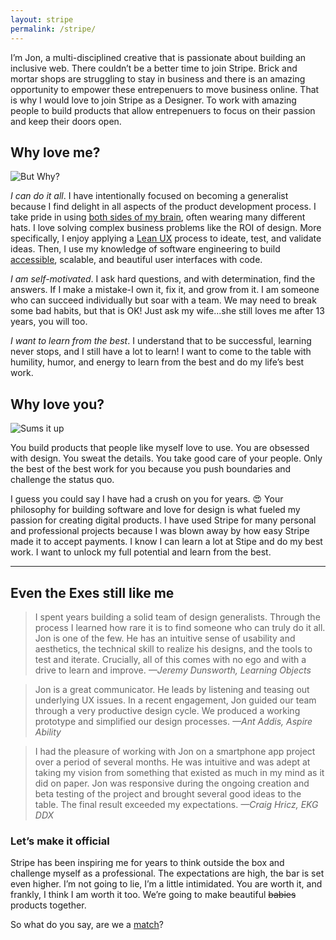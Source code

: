 ```yaml
---
layout: stripe
permalink: /stripe/
---
```


I’m Jon, a multi-disciplined creative that is passionate about building an inclusive web. There couldn’t be a better time to join Stripe. Brick and mortar shops are struggling to stay in business and there is an amazing opportunity to empower these entrepenuers to move business online. That is why I would love to join Stripe as a Designer. To work with amazing people to build products that allow entrepenuers to focus on their passion and keep their doors open.

## Why love me?

<image src="/assets/images/but-why.gif" alt="But Why?" class="right"/>

_I can do it all_. I have intentionally focused on becoming a generalist because I find delight in all aspects of the product development process. I take pride in using [both sides of my brain](https://www.healthline.com/health/left-brain-vs-right-brain#left-brainright-brain-theory), often wearing many different hats. I love solving complex business problems like the ROI of design. More specifically, I enjoy applying a [Lean UX](https://www.interaction-design.org/literature/article/a-simple-introduction-to-lean-ux) process to ideate, test, and validate ideas. Then, I use my knowledge of software engineering to build [accessible](https://www.w3.org/TR/WCAG21/), scalable, and beautiful user interfaces with code.

_I am self-motivated_. I ask hard questions, and with determination, find the answers. If I make a mistake-I own it, fix it, and grow from it. I am someone who can succeed individually but soar with a team. We may need to break some bad habits, but that is OK! Just ask my wife...she still loves me after 13 years, you will too.

_I want to learn from the best_.  I understand that to be successful, learning never stops, and I still have a lot to learn! I want to come to the table with humility, humor, and energy to learn from the best and do my life’s best work.

## Why love you?

<image src="/assets/images/sums-it-up.gif" alt="Sums it up" class="left"/>

You build products that people like myself love to use. You are obsessed with design. You sweat the details. You take good care of your people. Only the best of the best work for you because you push boundaries and challenge the status quo.

I guess you could say I have had a crush on you for years. 😍 Your philosophy for building software and love for design is what fueled my passion for creating digital products. I have used Stripe for many personal and professional projects because I was blown away by how easy Stripe made it to accept payments. I know I can learn a lot at Stipe and do my best work. I want to unlock my full potential and learn from the best.

----

## Even the Exes still like me

> I spent years building a solid team of design generalists. Through the process I learned how rare it is to find someone who can truly do it all. Jon is one of the few. He has an intuitive sense of usability and aesthetics, the technical skill to realize his designs, and the tools to test and iterate. Crucially, all of this comes with no ego and with a drive to learn and improve. <cite>—Jeremy Dunsworth, Learning Objects</cite>

> Jon is a great communicator. He leads by listening and teasing out underlying UX issues. In a recent engagement, Jon guided our team through a very productive design cycle. We produced a working prototype and simplified our design processes. <cite>—Ant Addis, Aspire Ability</cite>

> I had the pleasure of working with Jon on a smartphone app project over a period of several months.  He was intuitive and was adept at taking my vision from something that existed as much in my mind as it did on paper.  Jon was responsive during the ongoing creation and beta testing of the project and brought several good ideas to the table.  The final result exceeded my expectations. <cite>—Craig Hricz, EKG DDX</cite>

### Let’s make it official

Stripe has been inspiring me for years to think outside the box and challenge myself as a professional. The expectations are high, the bar is set even higher. I’m not going to lie, I’m a little intimidated. You are worth it, and frankly, I think I am worth it too. We’re going to make beautiful ~~babies~~ products together.

So what do you say, are we a [match](#intro)?
